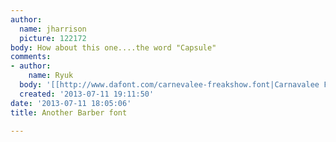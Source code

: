 ```yaml
---
author:
  name: jharrison
  picture: 122172
body: How about this one....the word "Capsule"
comments:
- author:
    name: Ryuk
  body: '[[http://www.dafont.com/carnevalee-freakshow.font|Carnavalee Freakshow]]'
  created: '2013-07-11 19:11:50'
date: '2013-07-11 18:05:06'
title: Another Barber font

---
```

